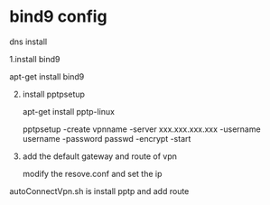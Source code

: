 # bind9  config
dns install 

1.install bind9 

   apt-get install bind9 


2. install pptpsetup 

   apt-get install pptp-linux

   pptpsetup -create vpnname -server xxx.xxx.xxx.xxx -username username -password passwd -encrypt  -start


3. add the default gateway  and route of vpn 

   modify the resove.conf and set the ip


autoConnectVpn.sh  is install pptp and add route 
